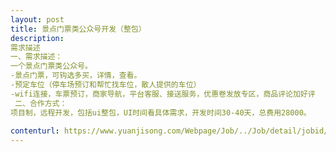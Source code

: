 ```yaml
---                
layout: post       
title: 景点门票类公众号开发（整包）           
description: 
需求描述
一、需求描述：一个景点门票类公众号。-景点门票，可钩选多买，详情，查看。-预定车位（停车场预订和帮忙找车位，散人提供的车位）-wifi连接，车票预订，商家导航，平台客服、接送服务，优惠卷发放专区，商品评论加好评 二、合作方式：项目制，远程开发，包括ui整包，UI时间看具体需求，开发时间30-40天，总费用28000。
     
contenturl: https://www.yuanjisong.com/Webpage/Job/../Job/detail/jobid/101486      
---                 
```

